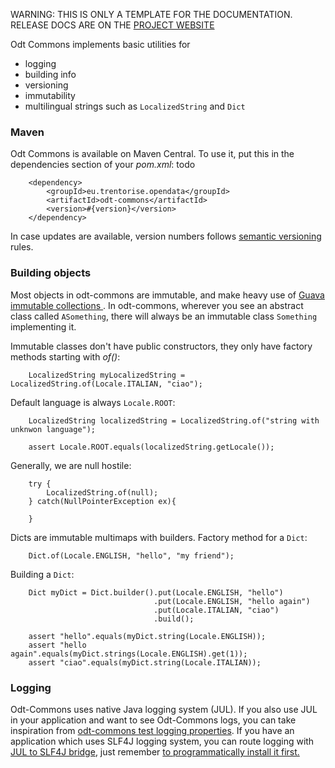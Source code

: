<p class="jedoc-to-strip">
WARNING: THIS IS ONLY A TEMPLATE FOR THE DOCUMENTATION. <br/>
RELEASE DOCS ARE ON THE <a href="http://opendatatrentino.github.io/odt-commons/" target="_blank">PROJECT WEBSITE</a>
</p>

Odt Commons implements basic utilities for

* logging
* building info
* versioning
* immutability
* multilingual strings such as `LocalizedString` and `Dict`


### Maven

Odt Commons is available on Maven Central. To use it, put this in the dependencies section of your _pom.xml_:
todo

```
    <dependency>
        <groupId>eu.trentorise.opendata</groupId>
        <artifactId>odt-commons</artifactId>
        <version>#{version}</version>
    </dependency>
```

In case updates are available, version numbers follows <a href="http://semver.org/" target="_blank">semantic versioning</a> rules.

### Building objects

Most objects in odt-commons are immutable, and make heavy use of <a href="https://code.google.com/p/guava-libraries/wiki/ImmutableCollectionsExplained" target="_blank"> Guava immutable collections </a>. In odt-commons, wherever you see an abstract class called `ASomething`, there will always be an immutable class `Something` implementing it.



Immutable classes don't have public constructors, they only have factory methods starting with _of()_:

```
    LocalizedString myLocalizedString = LocalizedString.of(Locale.ITALIAN, "ciao");
```

Default language is always `Locale.ROOT`:

```
    LocalizedString localizedString = LocalizedString.of("string with unknwon language");

    assert Locale.ROOT.equals(localizedString.getLocale());
```

Generally, we are null hostile:

```
    try {
        LocalizedString.of(null);
    } catch(NullPointerException ex){

    }
```


Dicts are immutable multimaps with builders. Factory method for a `Dict`:

```
    Dict.of(Locale.ENGLISH, "hello", "my friend");
```

Building a `Dict`:

```
    Dict myDict = Dict.builder().put(Locale.ENGLISH, "hello")
                                .put(Locale.ENGLISH, "hello again")
                                .put(Locale.ITALIAN, "ciao")
                                .build();

    assert "hello".equals(myDict.string(Locale.ENGLISH));
    assert "hello again".equals(myDict.strings(Locale.ENGLISH).get(1)); 
    assert "ciao".equals(myDict.string(Locale.ITALIAN)); 

```


### Logging

Odt-Commons uses native Java logging system (JUL). If you also use JUL in your application and want to see Odt-Commons logs, you can take inspiration from [odt-commons test logging properties](src/test/resources/odt.commons.logging.properties).  If you have an application which uses SLF4J logging system, you can route logging with <a href="http://mvnrepository.com/artifact/org.slf4j/jul-to-slf4j" target="_blank">JUL to SLF4J bridge</a>, just remember <a href="http://stackoverflow.com/questions/9117030/jul-to-slf4j-bridge" target="_blank"> to programmatically install it first. </a>


